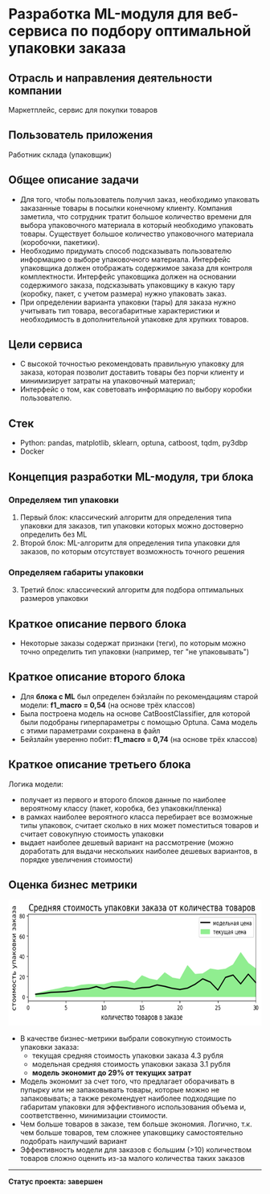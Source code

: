 # Разработка ML-модуля для веб-сервиса по подбору оптимальной упаковки заказа

## Отрасль и направления деятельности компании
Маркетплейс, сервис для покупки товаров

## Пользователь приложения
Работник склада (упаковщик)

## Общее описание задачи
* Для того, чтобы пользователь получил заказ, необходимо упаковать заказанные товары в посылки конечному клиенту. Компания заметила, что сотрудник тратит большое количество времени для выбора упаковочного материала в который необходимо упаковать товары. Существует большое количество упаковочного материала (коробочки, пакетики).
* Необходимо придумать способ подсказывать пользователю информацию о выборе упаковочного материала. Интерфейс упаковщика должен отображать содержимое заказа для контроля комплектности. Интерфейс упаковщика должен на основании содержимого заказа, подсказывать упаковщику в какую тару (коробку, пакет, с учетом размера) нужно упаковать заказ.
* При определении варианта упаковки (тары) для заказа нужно учитывать тип товара, весогабаритные характеристики и необходимость в дополнительной упаковке для хрупких товаров.

## Цели сервиса
* С высокой точностью рекомендовать правильную упаковку для заказа, которая позволит доставить товары без порчи клиенту и минимизирует затраты на упаковочный материал;
* Интерфейс о том, как советовать информацию по выбору коробки пользователю.

## Cтек
* Python: pandas, matplotlib, sklearn, optuna, catboost, tqdm, py3dbp
* Docker

## Концепция разработки ML-модуля, три блока

### Определяем тип упаковки
1. Первый блок: классический алгоритм для определения типа упаковки для заказов, тип упаковки которых можно достоверно определить без ML
2. Второй блок: ML-алгоритм для определения типа упаковки для заказов, по которым отсутствует возможность точного решения
### Определяем габариты упаковки
3. Третий блок: классический алгоритм для подбора оптимальных размеров упаковки

## Краткое описание первого блока
* Некоторые заказы содержат признаки (теги), по которым можно точно определить тип упаковки (например, тег "не упаковывать")

## Краткое описание второго блока
* Для **блока с ML** был определен бэйзлайн по рекомендациям старой модели: **f1_macro = 0,54** (на основе трёх классов)
* Была построена модель на основе CatBoostClassifier, для которой были подобраны гиперпараметры с помощью Optuna. Сама модель с этими параметрами сохранена в файл
* Бейзлайн уверенно побит: **f1_macro = 0,74** (на основе трёх классов)

## Краткое описание третьего блока
Логика модели:
  * получает из первого и второго блоков данные по наиболее вероятному классу (пакет, коробка, без упаковки/пленка)
  * в рамках наиболее вероятного класса перебирает все возможные типы упаковок, считает сколько в них может поместиться товаров и считает совокупную стоимость упаковки
  * выдает наиболее дешевый вариант на рассмотрение (можно доработать для выдачи нескольких наиболее дешевых вариантов, в порядке увеличения стоимости)

## Оценка бизнес метрики

<p align="left">
  <img width="700" height="250" src="https://github.com/FedyaevaAS/pack-man-ya-market-2023/blob/main/backend/DS/business-metric.png">
</p>

* В качестве бизнес-метрики выбрали совокупную стоимость упаковки заказа:
  * текущая средняя стоимость упаковки заказа 4.3 рубля
  * модельная средняя стоимость упаковки заказа 3.1 рубля
  * **модель экономит до 29% от текущих затрат**
* Модель экономит за счет того, что предлагает оборачивать в пупырку или не запаковывать товары, которые можно не запаковывать; а также рекомендует наиболее подходящие по габаритам упаковки для эффективного использования объема и, соответственно, минимизации стоимости.
* Чем больше товаров в заказе, тем больше экономия. Логично, т.к. чем больше товаров, тем сложнее упаковщику самостоятельно подобрать наилучший вариант
* Эффективность модели для заказов с большим (>10) количеством товаров сложно оценить из-за малого количества таких заказов

****
**Статус проекта: завершен**
